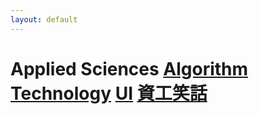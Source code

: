 ```yaml
---
layout: default
---
```

# Applied Sciences  [Algorithm](./Algorithm/)   [Technology](./Technology/)   [UI](./UI/)   [資工笑話](./資工笑話/)  
